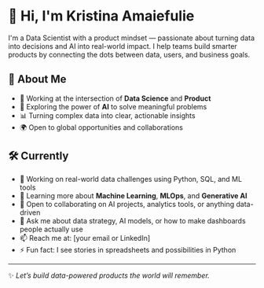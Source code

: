 # 👋 Hi, I'm Kristina Amaiefulie

I'm a Data Scientist with a product mindset — passionate about turning data into decisions and AI into real-world impact. I help teams build smarter products by connecting the dots between data, users, and business goals.

## 🚀 About Me
- 🧠 Working at the intersection of **Data Science** and **Product**
- 🤖 Exploring the power of **AI** to solve meaningful problems
- 📊 Turning complex data into clear, actionable insights
- 🌍 Open to global opportunities and collaborations

## 🛠️ Currently
- 🔭 Working on real-world data challenges using Python, SQL, and ML tools
- 🌱 Learning more about **Machine Learning**, **MLOps**, and **Generative AI**
- 👯 Open to collaborating on AI projects, analytics tools, or anything data-driven
- 💬 Ask me about data strategy, AI models, or how to make dashboards people actually use
- 📫 Reach me at: [your email or LinkedIn]
- ⚡ Fun fact: I see stories in spreadsheets and possibilities in Python

---

✨ _Let’s build data-powered products the world will remember._
